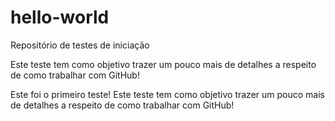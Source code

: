 # hello-world
Repositório de testes de iniciação

Este teste tem como objetivo trazer um pouco mais de detalhes a respeito de como trabalhar com GitHub!

Este foi o primeiro teste!
Este teste tem como objetivo trazer um pouco mais de detalhes 
a respeito de como trabalhar com GitHub!
